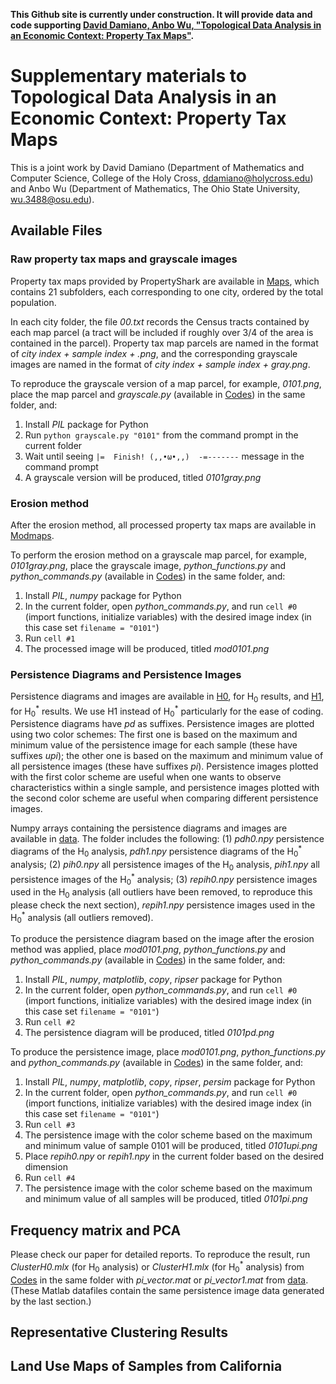 __This Github site is currently under construction. It will provide data and code supporting [David Damiano, Anbo Wu, "Topological Data Analysis in an Economic Context: Property Tax Maps"](https://ieeexplore.ieee.org/document/9671276).__

# Supplementary materials to Topological Data Analysis in an Economic Context: Property Tax Maps
This is a joint work by David Damiano (Department of Mathematics and Computer Science, College of the Holy Cross, ddamiano@holycross.edu) and Anbo Wu (Department of Mathematics, The Ohio State University, wu.3488@osu.edu).
## Available Files
### Raw property tax maps and grayscale images
Property tax maps provided by PropertyShark are available in [Maps](/Maps), which contains 21 subfolders, each corresponding to one city, ordered by the total population. 

In each city folder, the file _00.txt_ records the Census tracts contained by each map parcel (a tract will be included if roughly over 3/4 of the area is contained in the parcel). Property tax map parcels are named in the format of _city index + sample index + .png_, and the corresponding grayscale images are named in the format of _city index + sample index + gray.png_.

To reproduce the grayscale version of a map parcel, for example, _0101.png_, place the map parcel and _grayscale.py_ (available in [Codes](/Codes)) in the same folder, and:
1. Install _PIL_ package for Python
2. Run `python grayscale.py "0101"` from the command prompt in the current folder
3. Wait until seeing `|=  Finish! (,,•ω•,,)  -=-------` message in the command prompt
4. A grayscale version will be produced, titled _0101gray.png_

### Erosion method
After the erosion method, all processed property tax maps are available in [Modmaps](/Mpdmaps).

To perform the erosion method on a grayscale map parcel, for example, _0101gray.png_, place the grayscale image, _python_functions.py_ and _python_commands.py_ (available in [Codes](/Codes)) in the same folder, and:
1. Install _PIL_, _numpy_ package for Python
2. In the current folder, open _python_commands.py_, and run ```cell #0``` (import functions, initialize variables) with the desired image index (in this case set ```filename = "0101"```)
3. Run ```cell #1```
4. The processed image will be produced, titled _mod0101.png_

### Persistence Diagrams and Persistence Images
Persistence diagrams and images are available in [H0](/H0), for H<sub>0</sub> results, and [H1](/H1), for H<sub>0</sub><sup>\*</sup> results. We use H1 instead of H<sub>0</sub><sup>\*</sup> particularly for the ease of coding. Persistence diagrams have _pd_ as suffixes. Persistence images are plotted using two color schemes: The first one is based on the maximum and minimum value of the persistence image for each sample (these have suffixes _upi_); the other one is based on the maximum and minimum value of all persistence images (these have suffixes _pi_). Persistence images plotted with the first color scheme are useful when one wants to observe characteristics within a single sample, and persistence images plotted with the second color scheme are useful when comparing different persistence images.

Numpy arrays containing the persistence diagrams and images are available in [data](/data). The folder includes the following: (1) _pdh0.npy_ persistence diagrams of the H<sub>0</sub> analysis, _pdh1.npy_ persistence diagrams of the H<sub>0</sub><sup>\*</sup> analysis; (2) _pih0.npy_ all persistence images of the H<sub>0</sub> analysis, _pih1.npy_ all persistence images of the H<sub>0</sub><sup>\*</sup> analysis; (3) _repih0.npy_ persistence images used in the H<sub>0</sub> analysis (all outliers have been removed, to reproduce this please check the next section), _repih1.npy_ persistence images used in the H<sub>0</sub><sup>\*</sup> analysis (all outliers removed).

To produce the persistence diagram based on the image after the erosion method was applied, place _mod0101.png_, _python_functions.py_ and _python_commands.py_ (available in [Codes](/Codes)) in the same folder, and:
1. Install _PIL_, _numpy_, _matplotlib_, _copy_, _ripser_ package for Python
2. In the current folder, open _python_commands.py_, and run ```cell #0``` (import functions, initialize variables) with the desired image index (in this case set ```filename = "0101"```)
3. Run ```cell #2```
4. The persistence diagram will be produced, titled _0101pd.png_

To produce the persistence image, place _mod0101.png_, _python_functions.py_ and _python_commands.py_ (available in [Codes](/Codes)) in the same folder, and:
1. Install _PIL_, _numpy_, _matplotlib_, _copy_, _ripser_, _persim_ package for Python
2. In the current folder, open _python_commands.py_, and run ```cell #0``` (import functions, initialize variables) with the desired image index (in this case set ```filename = "0101"```)
3. Run ```cell #3```
4. The persistence image with the color scheme based on the maximum and minimum value of sample 0101 will be produced, titled _0101upi.png_
5. Place _repih0.npy_ or _repih1.npy_ in the current folder based on the desired dimension
6. Run ```cell #4```
7. The persistence image with the color scheme based on the maximum and minimum value of all samples will be produced, titled _0101pi.png_

## Frequency matrix and PCA
Please check our paper for detailed reports. To reproduce the result, run _ClusterH0.mlx_ (for H<sub>0</sub> analysis) or _ClusterH1.mlx_ (for H<sub>0</sub><sup>\*</sup> analysis) from [Codes](/Codes) in the same folder with _pi_vector.mat_ or _pi_vector1.mat_ from [data](/data). (These Matlab datafiles contain the same persistence image data generated by the last section.)

## Representative Clustering Results

## Land Use Maps of Samples from California
